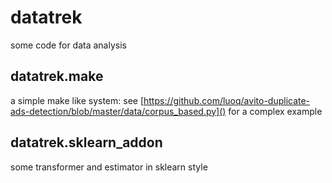 # datatrek

some code for data analysis

## datatrek.make

a simple make like system:  see [https://github.com/luoq/avito-duplicate-ads-detection/blob/master/data/corpus_based.py]() for a complex example

## datatrek.sklearn_addon

some transformer and estimator in sklearn style 
